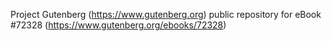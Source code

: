 Project Gutenberg (https://www.gutenberg.org) public repository
for eBook #72328 (https://www.gutenberg.org/ebooks/72328)
